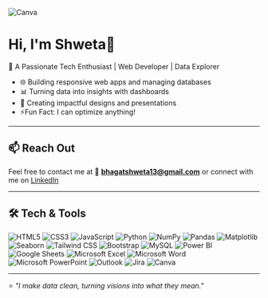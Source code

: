 ![Canva](https://github.com/user-attachments/assets/d7dcc685-aafe-4ca0-a4ba-698d25fc2685)

# Hi, I'm Shweta🤗
🌟 A Passionate Tech Enthusiast | Web Developer | Data Explorer

- 🌐 Building responsive web apps and managing databases
- 📊 Turning data into insights with dashboards
- 🎨 Creating impactful designs and presentations
- ⚡Fun Fact: I can optimize anything!

---

## 📫 **Reach Out**  
Feel free to contact me at 📩 **bhagatshweta13@gmail.com** or connect with me on [LinkedIn](https://www.linkedin.com/in/shweta-bhagat-869960214/)

---

## 🛠️ Tech & Tools

![HTML5](https://img.shields.io/badge/HTML5-E34F26?style=for-the-badge&logo=html5&logoColor=fff)
![CSS3](https://img.shields.io/badge/CSS3-1572B6?style=for-the-badge&logo=css3&logoColor=fff)
![JavaScript](https://img.shields.io/badge/JavaScript-F7DF1E?style=for-the-badge&logo=javascript&logoColor=000)
![Python](https://img.shields.io/badge/Python-3776AB?style=for-the-badge&logo=python&logoColor=fff)
![NumPy](https://img.shields.io/badge/NumPy-013243?style=for-the-badge&logo=numpy&logoColor=white)
![Pandas](https://img.shields.io/badge/Pandas-150458?style=for-the-badge&logo=pandas&logoColor=white)
![Matplotlib](https://img.shields.io/badge/Matplotlib-2061AE?style=for-the-badge&logo=plotly&logoColor=white)
![Seaborn](https://img.shields.io/badge/Seaborn-4C72B0?style=for-the-badge&logo=python&logoColor=white)
![Tailwind CSS](https://img.shields.io/badge/Tailwind%20CSS-06B6D4?style=for-the-badge&logo=tailwindcss&logoColor=fff)
![Bootstrap](https://img.shields.io/badge/Bootstrap-7952B3?style=for-the-badge&logo=bootstrap&logoColor=fff)
![MySQL](https://img.shields.io/badge/MySQL-005C84?style=for-the-badge&logo=mysql&logoColor=fff)
![Power BI](https://img.shields.io/badge/Power%20BI-F2C811?style=for-the-badge&logo=powerbi&logoColor=000)
![Google Sheets](https://img.shields.io/badge/Google%20Sheets-34A853?style=for-the-badge&logo=googlesheets&logoColor=fff)
![Microsoft Excel](https://img.shields.io/badge/Microsoft%20Excel-217346?style=for-the-badge&logo=microsoftexcel&logoColor=fff)
![Microsoft Word](https://img.shields.io/badge/Microsoft%20Word-2B579A?style=for-the-badge&logo=microsoftword&logoColor=fff)
![Microsoft PowerPoint](https://img.shields.io/badge/Microsoft%20PowerPoint-B7472A?style=for-the-badge&logo=microsoftpowerpoint&logoColor=fff)
![Outlook](https://img.shields.io/badge/Microsoft%20Outlook-0078D4?style=for-the-badge&logo=microsoftoutlook&logoColor=fff)
![Jira](https://img.shields.io/badge/Jira-0052CC?style=for-the-badge&logo=jira&logoColor=fff)
![Canva](https://img.shields.io/badge/Canva-00C4CC?style=for-the-badge&logo=canva&logoColor=fff)

---

⭐ *"I make data clean, turning visions into what they mean."*  
